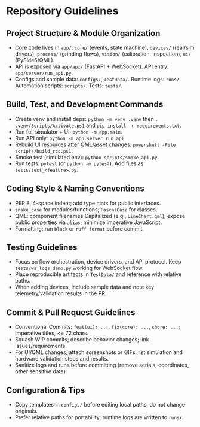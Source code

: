 # Repository Guidelines

## Project Structure & Module Organization
- Core code lives in `app/`: `core/` (events, state machine), `devices/` (real/sim drivers), `process/` (grinding flows), `vision/` (calibration, inspection), `ui/` (PySide6/QML).
- API is exposed via `app/api/` (FastAPI + WebSocket). API entry: `app/server/run_api.py`.
- Configs and sample data: `configs/`, `TestData/`. Runtime logs: `runs/`. Automation scripts: `scripts/`. Tests: `tests/`.

## Build, Test, and Development Commands
- Create venv and install deps:
  `python -m venv .venv` then `. .venv/Scripts/Activate.ps1` and `pip install -r requirements.txt`.
- Run full simulator + UI: `python -m app.main`.
- Run API only: `python -m app.server.run_api`.
- Rebuild UI resources after QML/asset changes: `powershell -File scripts/build_rcc.ps1`.
- Smoke test (simulated env): `python scripts/smoke_api.py`.
- Run tests: `pytest` (or `python -m pytest`). Add files as `tests/test_<feature>.py`.

## Coding Style & Naming Conventions
- PEP 8, 4-space indent; add type hints for public interfaces.
- `snake_case` for modules/functions; `PascalCase` for classes.
- QML: component filenames Capitalized (e.g., `LineChart.qml`); expose public properties via `alias`; minimize imperative JavaScript.
- Formatting: run `black` or `ruff format` before commit.

## Testing Guidelines
- Focus on flow orchestration, device drivers, and API protocol. Keep `tests/ws_logs_demo.py` working for WebSocket flow.
- Place reproducible artifacts in `TestData/` and reference with relative paths.
- When adding devices, include sample data and note key telemetry/validation results in the PR.

## Commit & Pull Request Guidelines
- Conventional Commits: `feat(ui): ...`, `fix(core): ...`, `chore: ...`; imperative titles, <= 72 chars.
- Squash WIP commits; describe behavior changes; link issues/requirements.
- For UI/QML changes, attach screenshots or GIFs; list simulation and hardware validation steps and results.
- Sanitize logs and runs before committing (remove serials, coordinates, other sensitive data).

## Configuration & Tips
- Copy templates in `configs/` before editing local paths; do not change originals.
- Prefer relative paths for portability; runtime logs are written to `runs/`.
